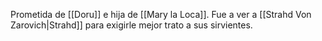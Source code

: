 Prometida de [[Doru]] e hija de [[Mary la Loca]]. Fue a ver a [[Strahd Von Zarovich|Strahd]] para exigirle mejor trato a sus sirvientes.

